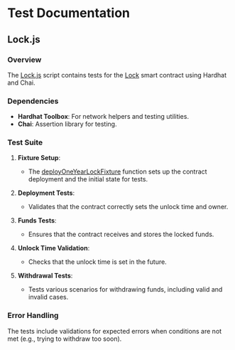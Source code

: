 # Test Documentation

## Lock.js

### Overview
The [Lock.js](blockchain-based-voting-system-IT-project/blockchain-voting/test/Lock.js:0:0-0:0) script contains tests for the [Lock](blockchain-based-voting-system-IT-project/blockchain-voting/test/Lock.js:8:2-25:3) smart contract using Hardhat and Chai.

### Dependencies
- **Hardhat Toolbox**: For network helpers and testing utilities.
- **Chai**: Assertion library for testing.

### Test Suite
1. **Fixture Setup**:
   - The [deployOneYearLockFixture](blockchain-based-voting-system-IT-project/blockchain-voting/test/Lock.js:8:2-25:3) function sets up the contract deployment and the initial state for tests.

2. **Deployment Tests**:
   - Validates that the contract correctly sets the unlock time and owner.

3. **Funds Tests**:
   - Ensures that the contract receives and stores the locked funds.

4. **Unlock Time Validation**:
   - Checks that the unlock time is set in the future.

5. **Withdrawal Tests**:
   - Tests various scenarios for withdrawing funds, including valid and invalid cases.

### Error Handling
The tests include validations for expected errors when conditions are not met (e.g., trying to withdraw too soon).